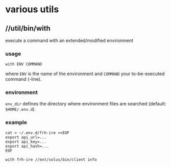 # various utils

## //util/bin/with

  execute a command with an extended/modified environment

### usage

    with ENV COMMAND

  where `ENV` is the name of the environment and
  `COMMAND` your to-be-executed command (-line).

### environment

  `env_dir` defines the directory where environment files are searched
  (default: `$HOME/.env.d`).

### example

    cat > ~/.env.d/frh-ire <<EOF
    export api_url=...
    export api_key=...
    export api_hash=...
    EOF

    with frh-ire //ext/solus/bin/client info
